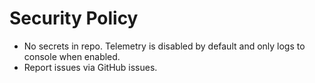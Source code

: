 # Security Policy

- No secrets in repo. Telemetry is disabled by default and only logs to console when enabled.
- Report issues via GitHub issues.
